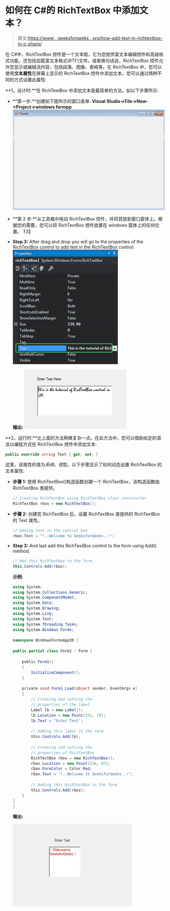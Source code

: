 # 如何在 C#的 RichTextBox 中添加文本？

> 原文:[https://www . geeksforgeeks . org/how-add-text-in-richtextbox-in-c-sharp/](https://www.geeksforgeeks.org/how-to-add-text-in-the-richtextbox-in-c-sharp/)

在 C#中，RichTextBox 控件是一个文本框，它为您提供富文本编辑控件和高级格式功能，还包括加载富文本格式(RTF)文件。或者换句话说，RichTextBox 控件允许您显示或编辑流内容，包括段落、图像、表格等。在 RichTextBox 中，您可以使用**文本属性**在屏幕上显示的 RichTextBox 控件中添加文本。您可以通过两种不同的方式设置此属性:

**1。设计时:**在 RichTextBox 中添加文本是最简单的方法，如以下步骤所示:

*   **第一步:**创建如下图所示的窗口表单:
    **Visual Studio->File->New->Project->windows formpp**
    ![](img/fc5363a71d43167b6925e7d530d466f6.png)
*   **第 2 步:**从工具箱中拖动 RichTextBox 控件，并将其放到窗口窗体上。根据您的需要，您可以将 RichTextBox 控件放置在 windows 窗体上的任何位置。
    T3】
*   **Step 3:** After drag and drop you will go to the properties of the RichTextBox control to add text in the RichTextBox control.
    ![](img/6ea2236bc6951add7da6e9c4d3e22046.png)

    **输出:**
    ![](img/4bbfccaaa3d7f4dc8b2ed67da5f5f6b8.png)

**2。运行时:**比上面的方法稍微复杂一点。在此方法中，您可以借助给定的语法以编程方式在 RichTextBox 控件中添加文本:

```cs
public override string Text { get; set; }
```

这里，该属性的值为*系统。弦*型。以下步骤显示了如何动态设置 RichTextBox 的文本属性:

*   **步骤 1:** 使用 RichTextBox()构造函数创建一个 RichTextBox，该构造函数由 RichTextBox 类提供。

    ```cs
    // Creating RichTextBox using RichTextBox class constructor
    RichTextBox rbox = new RichTextBox();

    ```

*   **步骤 2:** 创建完 RichTextBox 后，设置 RichTextBox 类提供的 RichTextBox 的 Text 属性。

    ```cs
    // Adding text in the control box
    rbox.Text = "!..Welcome to GeeksforGeeks..!";

    ```

*   **Step 3:** And last add this RichTextBox control to the form using Add() method.

    ```cs
    // Add this RichTextBox to the form
    this.Controls.Add(rbox);

    ```

    **示例:**

    ```cs
    using System;
    using System.Collections.Generic;
    using System.ComponentModel;
    using System.Data;
    using System.Drawing;
    using System.Linq;
    using System.Text;
    using System.Threading.Tasks;
    using System.Windows.Forms;

    namespace WindowsFormsApp30 {

    public partial class Form1 : Form {

        public Form1()
        {
            InitializeComponent();
        }

        private void Form1_Load(object sender, EventArgs e)
        {
            // Creating and setting the 
            // properties of the label
            Label lb = new Label();
            lb.Location = new Point(251, 70);
            lb.Text = "Enter Text";

            // Adding this label in the form
            this.Controls.Add(lb);

            // Creating and setting the
            // properties of RichTextBox
            RichTextBox rbox = new RichTextBox();
            rbox.Location = new Point(236, 97);
            rbox.ForeColor = Color.Red;
            rbox.Text = "!..Welcome to GeeksforGeeks..!";

            // Adding this RichTextBox in the form
            this.Controls.Add(rbox);
        }
    }
    }
    ```

    **输出:**

    ![](img/b19eff79a5182024f202548d5d8bce87.png)